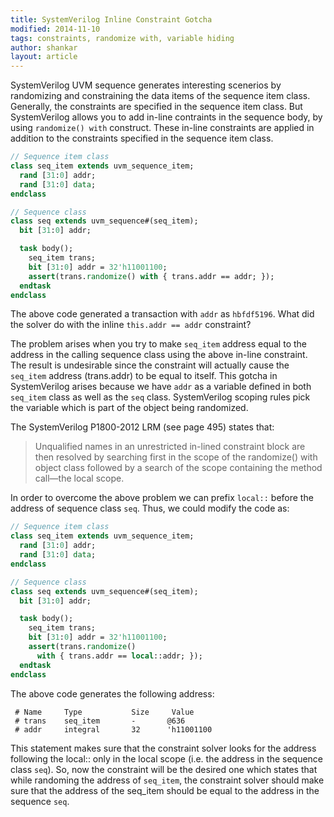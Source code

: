 ```yaml
---
title: SystemVerilog Inline Constraint Gotcha
modified: 2014-11-10
tags: constraints, randomize with, variable hiding
author: shankar
layout: article
---
```


SystemVerilog UVM sequence generates interesting scenerios by randomizing and constraining the data items of the sequence item class.  Generally, the constraints are specified in the sequence item class. But SystemVerilog allows you to add in-line contraints in the sequence body, by using `randomize() with` construct. These in-line constraints are applied in addition to the constraints specified in the sequence item class.

```systemverilog
// Sequence item class
class seq_item extends uvm_sequence_item;
  rand [31:0] addr;
  rand [31:0] data;
endclass

// Sequence class
class seq extends uvm_sequence#(seq_item);
  bit [31:0] addr;

  task body();
    seq_item trans;
    bit [31:0] addr = 32'h11001100;
    assert(trans.randomize() with { trans.addr == addr; });
  endtask
endclass
```

The above code generated a transaction with `addr` as `hbfdf5196`. What did the solver do with the inline `this.addr == addr` constraint?

The problem arises when you try to make `seq_item` address equal to the address in the calling sequence class using the above in-line constraint. The result is undesirable since the constraint will  actually cause the `seq_item` address (trans.addr) to be equal to itself. This gotcha in SystemVerilog arises because we have `addr` as a variable defined in both `seq_item` class as well as the `seq` class. SystemVerilog scoping rules pick the variable which is part of the object being randomized.

The SystemVerilog P1800-2012 LRM (see page 495) states that:

> Unqualified names in an unrestricted in-lined constraint block
> are then resolved by searching first in the scope of the
> randomize() with object class followed by a search of the
> scope containing the method call—the local scope.

In order to overcome the above problem we can prefix `local::` before the address of sequence class `seq`. Thus, we could modify the code as:

```systemverilog
// Sequence item class
class seq_item extends uvm_sequence_item;
  rand [31:0] addr;
  rand [31:0] data;
endclass

// Sequence class
class seq extends uvm_sequence#(seq_item);
  bit [31:0] addr;

  task body();
    seq_item trans;
    bit [31:0] addr = 32'h11001100;
    assert(trans.randomize()
      with { trans.addr == local::addr; });
  endtask
endclass
```

The above code generates the following address:

```
 # Name     Type           Size     Value
 # trans    seq_item       -       @636
 # addr     integral       32      'h11001100

```

This statement makes sure that the constraint solver looks for the address following the local:: only in the local scope (i.e. the address in the sequence class `seq`). So, now the constraint will be the desired one which states that while randoming the address of `seq_item`, the constraint solver should make sure that the address of the seq_item should be equal to the address in the sequence `seq`.
